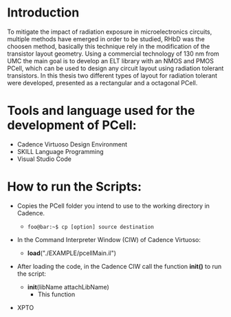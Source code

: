 # Introduction

To mitigate the impact of radiation exposure in microelectronics circuits, multiple methods have emerged in order to be studied, RHbD was the choosen method, basically this technique rely in the modification of the transistor layout geometry.
Using a commercial technology of 130 nm from UMC the main goal is to develop an ELT library with an NMOS and PMOS PCell, which can be used to design any circuit layout using radiation tolerant transistors. In this thesis two different types of layout for radiation tolerant were developed, presented as a rectangular and a octagonal PCell.

# Tools and language used for the development of PCell:

* Cadence Virtuoso Design Environment
* SKILL Language Programming
* Visual Studio Code

# How to run the Scripts:

* Copies the PCell folder you intend to use to the working directory in Cadence.
  * ```console
    foo@bar:~$ cp [option] source destination
    ```
* In the Command Interpreter Window (CIW) of Cadence Virtuoso:  
  * **load**("./EXAMPLE/pcellMain.il")
 
* After loading the code, in the Cadence CIW call the function **init()** to run the script: 
  * **init**(libName attachLibName)
    * This function

* XPTO
